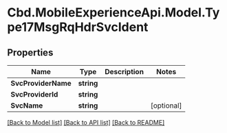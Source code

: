 # Cbd.MobileExperienceApi.Model.Type17MsgRqHdrSvcIdent

## Properties

Name | Type | Description | Notes
------------ | ------------- | ------------- | -------------
**SvcProviderName** | **string** |  | 
**SvcProviderId** | **string** |  | 
**SvcName** | **string** |  | [optional] 

[[Back to Model list]](../README.md#documentation-for-models) [[Back to API list]](../README.md#documentation-for-api-endpoints) [[Back to README]](../README.md)

